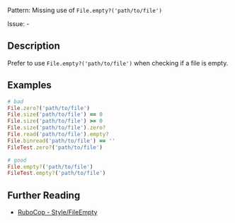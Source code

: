 Pattern: Missing use of `File.empty?('path/to/file')`

Issue: -

## Description

Prefer to use `File.empty?('path/to/file')` when checking if a file is empty.

## Examples

```ruby
# bad
File.zero?('path/to/file')
File.size('path/to/file') == 0
File.size('path/to/file') >= 0
File.size('path/to/file').zero?
File.read('path/to/file').empty?
File.binread('path/to/file') == ''
FileTest.zero?('path/to/file')

# good
File.empty?('path/to/file')
FileTest.empty?('path/to/file')
```

## Further Reading

* [RuboCop - Style/FileEmpty](https://docs.rubocop.org/rubocop/cops_style.html#stylefileempty)
